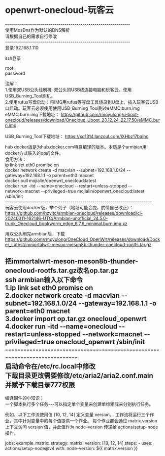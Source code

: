 # openwrt-onecloud-玩客云<br>
---------------------------------------------------------------<br>
使用MosDns作为默认的DNS解析<br>
请根据自己的需求自行修改<br>
---------------------------------------------------------------<br>
登录192.168.1.110

ssh登录

root<br>
password<br>

注解：<br>
1.使用双USB公头线刷机: 双公头的USB线连接电脑和玩客云，使用USB_Burning_Tool刷机。<br>
2.使用rufus写盘启动：将IMG用rufus等写盘工具烧录到U盘上，插入玩客云USB口启动。玩客云必须使用使用USB_Burning_Tool刷过eMMC.burn.img<br>
eMMC.burn.img下载地址： https://github.com/rmoyulong/u-boot-onecloud/releases/download/Onecloud_Uboot_23.12.24_22.17.50/eMMC.burn.img<br>
<br>
USB_Burning_Tool下载地址： https://xd1314.lanzoul.com/iXHbz17bqjhc<br>

hub docker版是为hub.docker.com特意编译的版本。本质是个armbian用docker方式装入的op的文件。<br>
食用方法：<br>
ip link set eth0 promisc on<br>
docker network create -d macvlan --subnet=192.168.1.0/24 --gateway=192.168.1.1 -o parent=eth0 macnet<br>
docker pull mojialin/openwrt_onecloud:latest<br>
docker run -itd --name=onecloud --restart=unless-stopped --network=macnet --privileged=true mojialin/openwrt_onecloud:latest /sbin/init<br>
--------------------------------------------------------------------------<br>
玩客云使用docker版，举个列子（地址可能会变，酌情自己改正）：<br>
https://github.com/hzyitc/armbian-onecloud/releases/download/ci-20240311-162146-UTC/Armbian-unofficial_24.5.0-trunk_Onecloud_bookworm_edge_6.7.9_minimal.burn.img.xz <br>

用双公头刷完armbian后，下载 https://github.com/rmoyulong/OneCloud_OpenWrt/releases/download/Docker_Latest/immortalwrt-meson-meson8b-thunder-onecloud-rootfs.tar.gz <br>

把immortalwrt-meson-meson8b-thunder-onecloud-rootfs.tar.gz改名op.tar.gz <br>
ssh armbian输入以下命令 <br>
1.ip link set eth0 promisc on <br>
2.docker network create -d macvlan --subnet=192.168.1.0/24 --gateway=192.168.1.1 -o parent=eth0 macnet <br>
3.docker import op.tar.gz onecloud_openwrt <br>
4.docker run -itd --name=onecloud --restart=unless-stopped --network=macnet --privileged=true onecloud_openwrt /sbin/init <br>
---------------------------------------------------------------------------<br>
启动命令在/etc/rc.local中修改<br>
下载目录更改需要修改/etc/aria2/aria2.conf.main<br>
并赋予下载目录777权限<br>
---------------------------------------------------------------------------
编译固件的小知识：<br>
一个脚本执行多个任务---可以指定单个变量来创建单维矩阵来分别执行任务。<br>

例如，以下工作流使用值 [10, 12, 14] 定义变量 version。 工作流将运行三个作业，其中针对变量中的每个值提供一个作业。 每个作业都会通过 matrix.version 上下文访问 version 值，并此值作为 node-version 传递给 actions/setup-node 操作。<br>

jobs:
  example_matrix:
    strategy:
      matrix:
        version: [10, 12, 14]
    steps:
      - uses: actions/setup-node@v4
        with:
          node-version: ${{ matrix.version }}
